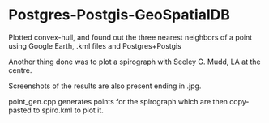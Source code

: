 # Postgres-Postgis-GeoSpatialDB
Plotted convex-hull, and found out the three nearest neighbors of a point using Google Earth, .kml files and Postgres+Postgis

Another thing done was to plot a spirograph with Seeley G. Mudd, LA at the centre.

Screenshots of the results are also present ending in .jpg.

point_gen.cpp generates points for the spirograph which are then copy-pasted to spiro.kml to plot it.
